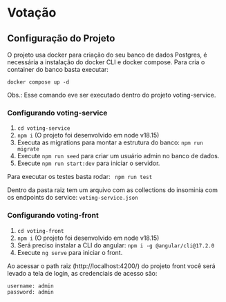 # Votação

## Configuração do Projeto

O projeto usa docker para criação do seu banco de dados Postgres, é necessária a instalação do docker CLI e docker compose. Para cria o container do banco basta executar: 

```docker compose up -d```

Obs.: Esse comando eve ser executado dentro do projeto voting-service.

### Configurando voting-service

1. ```cd voting-service```
2. ```npm i``` (O projeto foi desenvolvido em node v18.15)
3. Executa as migrations para montar a estrutura do banco: ```npm run migrate ```
4. Execute ```npm run seed``` para criar um usuário admin no banco de dados.
5. Execute ```npm run start:dev``` para iniciar o servidor.

Para executar os testes basta rodar:
``` npm run test```

Dentro da pasta raiz tem um arquivo com as collections do insominia com os endpoints do service:
`voting-service.json`

### Configurando voting-front

1. ```cd voting-front```
2. ```npm i``` (O projeto foi desenvolvido em node v18.15)
3. Será preciso instalar a CLI do angular: ```npm i -g @angular/cli@17.2.0```
4. Execute ```ng serve```  para iniciar o front.

Ao acessar o path raiz (http://localhost:4200/) do projeto front você será levado a tela de login, as credenciais de acesso são: 
``` 
username: admin 
password: admin
```